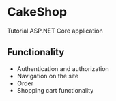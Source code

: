 # CakeShop
Tutorial ASP.NET Core application

## Functionality
- Authentication and authorization
- Navigation on the site
- Order
- Shopping cart functionality
